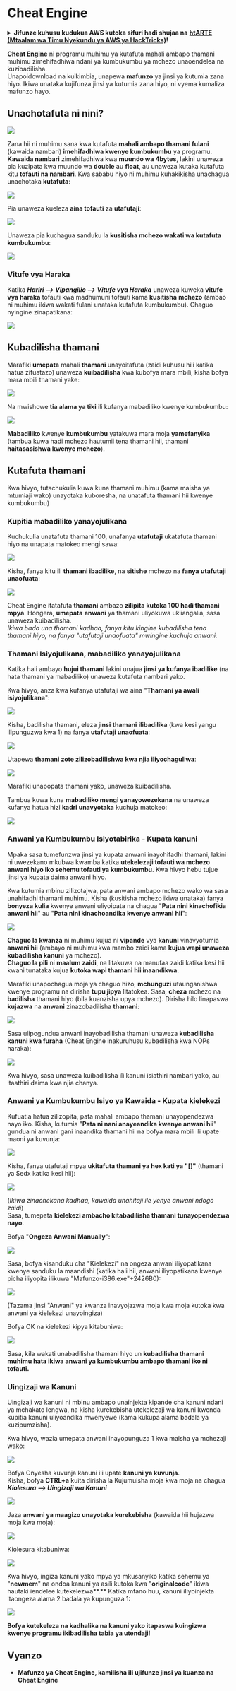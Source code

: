 # Cheat Engine

<details>

<summary><strong>Jifunze kuhusu kudukua AWS kutoka sifuri hadi shujaa na</strong> <a href="https://training.hacktricks.xyz/courses/arte"><strong>htARTE (Mtaalam wa Timu Nyekundu ya AWS ya HackTricks)</strong></a><strong>!</strong></summary>

Njia nyingine za kusaidia HackTricks:

* Ikiwa unataka kuona **kampuni yako ikitangazwa kwenye HackTricks** au **kupakua HackTricks kwa PDF** Angalia [**MIPANGO YA KUJIUNGA**](https://github.com/sponsors/carlospolop)!
* Pata [**bidhaa rasmi za PEASS & HackTricks**](https://peass.creator-spring.com)
* Gundua [**Familia ya PEASS**](https://opensea.io/collection/the-peass-family), mkusanyiko wetu wa [**NFTs**](https://opensea.io/collection/the-peass-family) ya kipekee
* **Jiunge na** 💬 [**Kikundi cha Discord**](https://discord.gg/hRep4RUj7f) au kikundi cha [**telegram**](https://t.me/peass) au **tufuate** kwenye **Twitter** 🐦 [**@carlospolopm**](https://twitter.com/hacktricks\_live)**.**
* **Shiriki mbinu zako za kudukua kwa kuwasilisha PRs kwa** [**HackTricks**](https://github.com/carlospolop/hacktricks) na [**HackTricks Cloud**](https://github.com/carlospolop/hacktricks-cloud) github repos.

</details>

[**Cheat Engine**](https://www.cheatengine.org/downloads.php) ni programu muhimu ya kutafuta mahali ambapo thamani muhimu zimehifadhiwa ndani ya kumbukumbu ya mchezo unaoendelea na kuzibadilisha.\
Unapoidownload na kuikimbia, unapewa **mafunzo** ya jinsi ya kutumia zana hiyo. Ikiwa unataka kujifunza jinsi ya kutumia zana hiyo, ni vyema kumaliza mafunzo hayo.

## Unachotafuta ni nini?

![](<../../.gitbook/assets/image (762).png>)

Zana hii ni muhimu sana kwa kutafuta **mahali ambapo thamani fulani** (kawaida nambari) **imehifadhiwa kwenye kumbukumbu** ya programu.\
**Kawaida nambari** zimehifadhiwa kwa **muundo wa 4bytes**, lakini unaweza pia kuzipata kwa muundo wa **double** au **float**, au unaweza kutaka kutafuta kitu **tofauti na nambari**. Kwa sababu hiyo ni muhimu kuhakikisha unachagua unachotaka **kutafuta**:

![](<../../.gitbook/assets/image (324).png>)

Pia unaweza kueleza **aina tofauti** za **utafutaji**:

![](<../../.gitbook/assets/image (311).png>)

Unaweza pia kuchagua sanduku la **kusitisha mchezo wakati wa kutafuta kumbukumbu**:

![](<../../.gitbook/assets/image (1052).png>)

### Vitufe vya Haraka

Katika _**Hariri --> Vipangilio --> Vitufe vya Haraka**_ unaweza kuweka **vitufe vya haraka** tofauti kwa madhumuni tofauti kama **kusitisha** **mchezo** (ambao ni muhimu ikiwa wakati fulani unataka kutafuta kumbukumbu). Chaguo nyingine zinapatikana:

![](<../../.gitbook/assets/image (864).png>)

## Kubadilisha thamani

Marafiki **umepata** mahali **thamani** unayoitafuta (zaidi kuhusu hili katika hatua zifuatazo) unaweza **kuibadilisha** kwa kubofya mara mbili, kisha bofya mara mbili thamani yake:

![](<../../.gitbook/assets/image (563).png>)

Na mwishowe **tia alama ya tiki** ili kufanya mabadiliko kwenye kumbukumbu:

![](<../../.gitbook/assets/image (385).png>)

**Mabadiliko** kwenye **kumbukumbu** yatakuwa mara moja **yamefanyika** (tambua kuwa hadi mchezo hautumii tena thamani hii, thamani **haitasasishwa kwenye mchezo**).

## Kutafuta thamani

Kwa hivyo, tutachukulia kuwa kuna thamani muhimu (kama maisha ya mtumiaji wako) unayotaka kuboresha, na unatafuta thamani hii kwenye kumbukumbu)

### Kupitia mabadiliko yanayojulikana

Kuchukulia unatafuta thamani 100, unafanya **utafutaji** ukatafuta thamani hiyo na unapata matokeo mengi sawa:

![](<../../.gitbook/assets/image (108).png>)

Kisha, fanya kitu ili **thamani ibadilike**, na **sitishe** mchezo na **fanya** **utafutaji unaofuata**:

![](<../../.gitbook/assets/image (684).png>)

Cheat Engine itatafuta **thamani** ambazo **zilipita kutoka 100 hadi thamani mpya**. Hongera, **umepata** **anwani** ya thamani uliyokuwa ukiiangalia, sasa unaweza kuibadilisha.\
_Ikiwa bado una thamani kadhaa, fanya kitu kingine kubadilisha tena thamani hiyo, na fanya "utafutaji unaofuata" mwingine kuchuja anwani._

### Thamani Isiyojulikana, mabadiliko yanayojulikana

Katika hali ambayo **hujui thamani** lakini unajua **jinsi ya kufanya ibadilike** (na hata thamani ya mabadiliko) unaweza kutafuta nambari yako.

Kwa hivyo, anza kwa kufanya utafutaji wa aina "**Thamani ya awali isiyojulikana**":

![](<../../.gitbook/assets/image (890).png>)

Kisha, badilisha thamani, eleza **jinsi** **thamani** **ilibadilika** (kwa kesi yangu ilipunguzwa kwa 1) na fanya **utafutaji unaofuata**:

![](<../../.gitbook/assets/image (371).png>)

Utapewa **thamani zote zilizobadilishwa kwa njia iliyochaguliwa**:

![](<../../.gitbook/assets/image (569).png>)

Marafiki unapopata thamani yako, unaweza kuibadilisha.

Tambua kuwa kuna **mabadiliko mengi yanayowezekana** na unaweza kufanya hatua hizi **kadri unavyotaka** kuchuja matokeo:

![](<../../.gitbook/assets/image (574).png>)

### Anwani ya Kumbukumbu Isiyotabirika - Kupata kanuni

Mpaka sasa tumefunzwa jinsi ya kupata anwani inayohifadhi thamani, lakini ni uwezekano mkubwa kwamba katika **utekelezaji tofauti wa mchezo anwani hiyo iko sehemu tofauti ya kumbukumbu**. Kwa hivyo hebu tujue jinsi ya kupata daima anwani hiyo.

Kwa kutumia mbinu zilizotajwa, pata anwani ambapo mchezo wako wa sasa unahifadhi thamani muhimu. Kisha (kusitisha mchezo ikiwa unataka) fanya **bonyeza kulia** kwenye anwani uliyoipata na chagua "**Pata nini kinachofikia anwani hii**" au "**Pata nini kinachoandika kwenye anwani hii**":

![](<../../.gitbook/assets/image (1067).png>)

**Chaguo la kwanza** ni muhimu kujua ni **vipande** vya **kanuni** vinavyotumia **anwani hii** (ambayo ni muhimu kwa mambo zaidi kama **kujua wapi unaweza kubadilisha kanuni** ya mchezo).\
**Chaguo la pili** ni **maalum zaidi**, na litakuwa na manufaa zaidi katika kesi hii kwani tunataka kujua **kutoka wapi thamani hii inaandikwa**.

Marafiki unapochagua moja ya chaguo hizo, **mchunguzi** utaunganishwa kwenye programu na dirisha **tupu jipya** litatokea. Sasa, **cheza** mchezo na **badilisha** thamani hiyo (bila kuanzisha upya mchezo). Dirisha hilo linapaswa **kujazwa** na **anwani** zinazobadilisha **thamani**:

![](<../../.gitbook/assets/image (91).png>)

Sasa ulipogundua anwani inayobadilisha thamani unaweza **kubadilisha kanuni kwa furaha** (Cheat Engine inakuruhusu kubadilisha kwa NOPs haraka):

![](<../../.gitbook/assets/image (1057).png>)

Kwa hivyo, sasa unaweza kuibadilisha ili kanuni isiathiri nambari yako, au itaathiri daima kwa njia chanya.
### Anwani ya Kumbukumbu Isiyo ya Kawaida - Kupata kielekezi

Kufuatia hatua zilizopita, pata mahali ambapo thamani unayopendezwa nayo iko. Kisha, kutumia "**Pata ni nani anayeandika kwenye anwani hii**" gundua ni anwani gani inaandika thamani hii na bofya mara mbili ili upate maoni ya kuvunja:

![](<../../.gitbook/assets/image (1039).png>)

Kisha, fanya utafutaji mpya **ukitafuta thamani ya hex kati ya "\[]"** (thamani ya $edx katika kesi hii):

![](<../../.gitbook/assets/image (994).png>)

(_Ikiwa zinaonekana kadhaa, kawaida unahitaji ile yenye anwani ndogo zaidi_)\
Sasa, tumepata **kielekezi ambacho kitabadilisha thamani tunayopendezwa nayo**.

Bofya "**Ongeza Anwani Manually**":

![](<../../.gitbook/assets/image (990).png>)

Sasa, bofya kisanduku cha "Kielekezi" na ongeza anwani iliyopatikana kwenye sanduku la maandishi (katika hali hii, anwani iliyopatikana kwenye picha iliyopita ilikuwa "Mafunzo-i386.exe"+2426B0):

![](<../../.gitbook/assets/image (392).png>)

(Tazama jinsi "Anwani" ya kwanza inavyojazwa moja kwa moja kutoka kwa anwani ya kielekezi unayoingiza)

Bofya OK na kielekezi kipya kitabuniwa:

![](<../../.gitbook/assets/image (308).png>)

Sasa, kila wakati unabadilisha thamani hiyo un **kubadilisha thamani muhimu hata ikiwa anwani ya kumbukumbu ambapo thamani iko ni tofauti.**

### Uingizaji wa Kanuni

Uingizaji wa kanuni ni mbinu ambapo unainjekta kipande cha kanuni ndani ya mchakato lengwa, na kisha kurekebisha utekelezaji wa kanuni kwenda kupitia kanuni uliyoandika mwenyewe (kama kukupa alama badala ya kuzipumzisha).

Kwa hivyo, wazia umepata anwani inayopunguza 1 kwa maisha ya mchezaji wako:

![](<../../.gitbook/assets/image (203).png>)

Bofya Onyesha kuvunja kanuni ili upate **kanuni ya kuvunja**.\
Kisha, bofya **CTRL+a** kuita dirisha la Kujumuisha moja kwa moja na chagua _**Kiolesura --> Uingizaji wa Kanuni**_

![](<../../.gitbook/assets/image (902).png>)

Jaza **anwani ya maagizo unayotaka kurekebisha** (kawaida hii hujazwa moja kwa moja):

![](<../../.gitbook/assets/image (744).png>)

Kiolesura kitabuniwa:

![](<../../.gitbook/assets/image (944).png>)

Kwa hivyo, ingiza kanuni yako mpya ya mkusanyiko katika sehemu ya "**newmem**" na ondoa kanuni ya asili kutoka kwa "**originalcode**" ikiwa hautaki iendelee kutekelezwa\*\*.\*\* Katika mfano huu, kanuni iliyoinjekta itaongeza alama 2 badala ya kupunguza 1:

![](<../../.gitbook/assets/image (521).png>)

**Bofya kutekeleza na kadhalika na kanuni yako itapaswa kuingizwa kwenye programu ikibadilisha tabia ya utendaji!**

## **Vyanzo**

* **Mafunzo ya Cheat Engine, kamilisha ili ujifunze jinsi ya kuanza na Cheat Engine**
